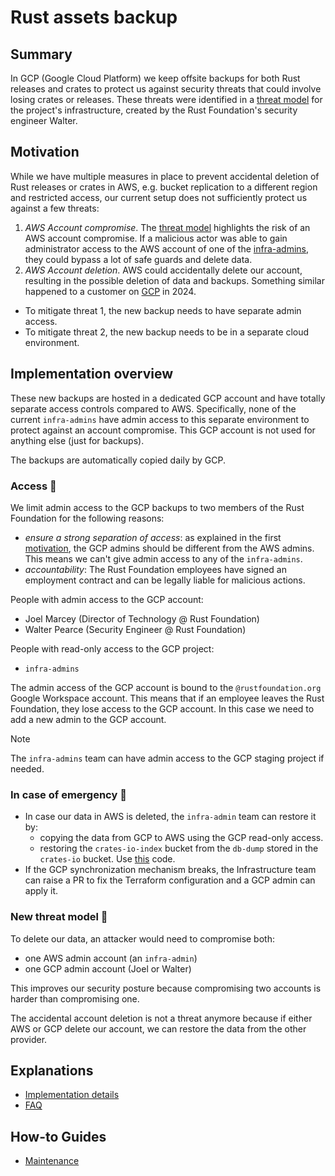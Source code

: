 # Rust assets backup

## Summary

In GCP (Google Cloud Platform) we keep offsite backups for both Rust releases and crates
to protect us against security threats that could involve losing crates or releases.
These threats were identified in a [threat model] for the project's infrastructure, created by the Rust Foundation's security engineer Walter.

## Motivation

While we have multiple measures in place to prevent accidental deletion of Rust releases or crates in AWS,
e.g. bucket replication to a different region and restricted access, our current setup does not sufficiently protect us against a few threats:

1. _AWS Account compromise_. The [threat model] highlights the risk of an AWS account compromise.
   If a malicious actor was able to gain administrator access to the AWS account of one of the [infra-admins],
   they could bypass a lot of safe guards and delete data.
2. _AWS Account deletion_. AWS could accidentally delete our account, resulting in the possible deletion of data and backups.
   Something similar happened to a customer on [GCP](https://arstechnica.com/gadgets/2024/05/google-cloud-accidentally-nukes-customer-account-causes-two-weeks-of-downtime/) in 2024.

- To mitigate threat 1, the new backup needs to have separate admin access.
- To mitigate threat 2, the new backup needs to be in a separate cloud environment.

## Implementation overview

These new backups are hosted in a dedicated GCP account and have totally separate access controls compared to AWS.
Specifically, none of the current `infra-admins` have admin access to this separate environment to protect against an account compromise.
This GCP account is not used for anything else (just for backups).

The backups are automatically copied daily by GCP.

### Access 👤

We limit admin access to the GCP backups to two members of the Rust Foundation for the following reasons:

- _ensure a strong separation of access_: as explained in the first [motivation](#Motivation), the GCP admins should be different from the AWS admins.
  This means we can't give admin access to any of the `infra-admins`.
- _accountability_: The Rust Foundation employees have signed an employment contract and can be legally liable for malicious actions.

People with admin access to the GCP account:

- Joel Marcey (Director of Technology @ Rust Foundation)
- Walter Pearce (Security Engineer @ Rust Foundation)

People with read-only access to the GCP project:

- `infra-admins`

The admin access of the GCP account is bound to the `@rustfoundation.org` Google Workspace account.
This means that if an employee leaves the Rust Foundation, they lose access to the GCP account.
In this case we need to add a new admin to the GCP account.

> [!NOTE]
> The `infra-admins` team can have admin access to the GCP staging project if needed.

### In case of emergency 🧯

- In case our data in AWS is deleted, the `infra-admin` team can restore it by:
  - copying the data from GCP to AWS using the GCP read-only access.
  - restoring the `crates-io-index` bucket from the `db-dump` stored in the `crates-io` bucket. Use [this](https://github.com/rust-lang/crates.io/blob/e0bb0049daa12f5362def463b04febd6c036d315/src/worker/jobs/git.rs#L19-L129) code.
- If the GCP synchronization mechanism breaks, the Infrastructure team can raise a PR to fix the Terraform configuration and a GCP admin can apply it.

### New threat model 🦹

To delete our data, an attacker would need to compromise both:

- one AWS admin account (an `infra-admin`)
- one GCP admin account (Joel or Walter)

This improves our security posture because compromising two accounts is harder than compromising one.

The accidental account deletion is not a threat anymore because if either AWS or GCP delete our account, we can restore the data from the other provider.

## Explanations

- [Implementation details](./implementation.md)
- [FAQ](./faq.md)

## How-to Guides

- [Maintenance](./maintenance.md)

[infra-admins]: https://github.com/rust-lang/team/blob/master/teams/infra-admins.toml
[threat model]: https://docs.google.com/document/d/10Qlf8lk7VbpWhA0wHqJj4syYuUVr8rkGVM-k2qkb0QE

